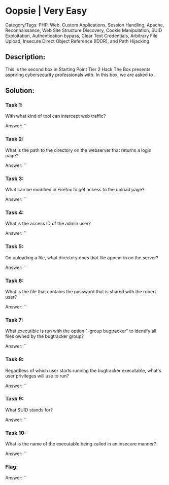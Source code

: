 # Oopsie | Very Easy
Category/Tags: PHP, Web, Custom Applications, Session Handling, Apache, Reconnaissance, Web Site Structure Discovery, Cookie Manipulation, SUID Exploitation, Authentication bypass, Clear Text Credentials, Arbitrary File Upload, Insecure Direct Object Reference (IDOR), and Path Hijacking

## Description:
This is the second box in Starting Point Tier 2 Hack The Box presents aspriring cybersecurity professionals with. In this box, we are asked to .

## Solution:
### **Task 1**:
With what kind of tool can intercept web traffic?<br>

Answer: ``

### **Task 2**:
What is the path to the directory on the webserver that returns a login page?<br>

Answer: ``

### **Task 3**:
What can be modified in Firefox to get access to the upload page?<br>

Answer: ``

### **Task 4**:
What is the access ID of the admin user?<br>

Answer: ``

### **Task 5**:
On uploading a file, what directory does that file appear in on the server?<br>

Answer: ``

### **Task 6**:
What is the file that contains the password that is shared with the robert user?<br>

Answer: ``

### **Task 7**:
What executible is run with the option "-group bugtracker" to identify all files owned by the bugtracker group?<br>

Answer: ``

### **Task 8**:
Regardless of which user starts running the bugtracker executable, what's user privileges will use to run?<br>

Answer: ``

### **Task 9**:
What SUID stands for?<br>

Answer: ``

### **Task 10**:
What is the name of the executable being called in an insecure manner?<br>

Answer: ``

### **Flag**:

Answer: ``
